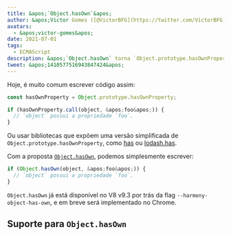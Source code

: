 ```yaml
---
title: &apos;`Object.hasOwn`&apos;
author: &apos;Victor Gomes ([@VictorBFG](https://twitter.com/VictorBFG))&apos;
avatars:
  - &apos;victor-gomes&apos;
date: 2021-07-01
tags:
  - ECMAScript
description: &apos;`Object.hasOwn` torna `Object.prototype.hasOwnProperty` mais acessível.&apos;
tweet: &apos;1410577516943847424&apos;
---
```


Hoje, é muito comum escrever código assim:

```js
const hasOwnProperty = Object.prototype.hasOwnProperty;

if (hasOwnProperty.call(object, &apos;foo&apos;)) {
  // `object` possui a propriedade `foo`.
}
```

Ou usar bibliotecas que expõem uma versão simplificada de `Object.prototype.hasOwnProperty`, como [has](https://www.npmjs.com/package/has) ou [lodash.has](https://www.npmjs.com/package/lodash.has).

Com a proposta [`Object.hasOwn`](https://github.com/tc39/proposal-accessible-object-hasownproperty), podemos simplesmente escrever:

```js
if (Object.hasOwn(object, &apos;foo&apos;)) {
  // `object` possui a propriedade `foo`.
}
```

`Object.hasOwn` já está disponível no V8 v9.3 por trás da flag `--harmony-object-has-own`, e em breve será implementado no Chrome.

## Suporte para `Object.hasOwn`

<feature-support chrome="yes https://chromium-review.googlesource.com/c/v8/v8/+/2922117"
                 firefox="yes https://hg.mozilla.org/try/rev/94515f78324e83d4fd84f4b0ab764b34aabe6d80"
                 safari="yes https://bugs.webkit.org/show_bug.cgi?id=226291"
                 nodejs="no"
                 babel="yes https://github.com/zloirock/core-js#accessible-objectprototypehasownproperty"></feature-support>

<!--truncate-->